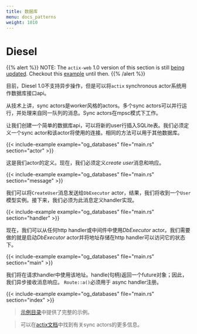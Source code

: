 ```yaml
---
title: 数据库
menu: docs_patterns
weight: 1010
---
```


# Diesel

{{% alert %}}
NOTE: The `actix-web` 1.0 version of this section is still
[being updated](https://github.com/cldershem/actix-website/tree/update1.0-db). Checkout
this [example](https://github.com/actix/examples/tree/master/async_db) until then.
{{% /alert %}}

目前，Diesel 1.0不支持异步操作，但是可以将`actix` synchronous actor系统用作数据库接口api。

从技术上讲，sync actors是worker风格的actors。多个sync actors可以并行运行，并处理来自同一队列的消息。Sync actors在mpsc模式下工作。

让我们创建一个简单的数据库api，可以将新的user行插入SQLite表。我们必须定义一个sync actor和该actor将使用的连接。相同的方法可以用于其他数据库。

{{< include-example example="og_databases" file="main.rs" section="actor" >}}

这是我们actor的定义。现在，我们必须定义*create user*消息和响应。

{{< include-example example="og_databases" file="main.rs" section="message" >}}

我们可以将`CreateUser`消息发送给`DbExecutor` actor，结果，我们将收到一个`User`模型实例。接下来，我们必须为此消息定义handler实现。

{{< include-example example="og_databases" file="main.rs" section="handler" >}}

现在，我们可以从任何http handler或中间件中使用*DbExecutor* actor。我们需要做的就是启动*DbExecutor* actor并将地址存储在http handler可以访问它的状态下。

{{< include-example example="og_databases" file="main.rs" section="main" >}}

我们将在请求handler中使用该地址。handle(句柄)返回一个future对象；因此，我们异步接收消息响应。 `Route::a()`必须用于 async handler注册。

{{< include-example example="og_databases" file="main.rs" section="index" >}}

> [示例目录][examples]中提供了完整的示例。

> 可以在[actix文档][actixdocs]中找到有关sync actors的更多信息。

[examples]: https://github.com/actix/examples/tree/master/diesel/
[actixdocs]: https://docs.rs/actix/0.7.0/actix/sync/index.html
